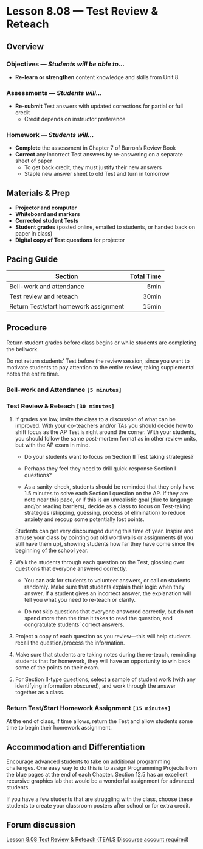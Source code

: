 Lesson 8.08 — Test Review & Reteach
====================================================================================================

Overview
--------
### Objectives — _Students will be able to…_
- **Re-learn or strengthen** content knowledge and skills from Unit 8.

### Assessments — _Students will…_
- **Re-submit** Test answers with updated corrections for partial or full credit
  - Credit depends on instructor preference

### Homework — _Students will…_

- **Complete** the assessment in Chapter 7 of Barron’s Review Book
- **Correct** any incorrect Test answers by re-answering on a separate sheet of paper
  - To get back credit, they must justify their new answers
  - Staple new answer sheet to old Test and turn in tomorrow

Materials & Prep
----------------
- **Projector and computer**
- **Whiteboard and** **markers**
- **Corrected student Tests**
- **Student grades** (posted online, emailed to students, or handed back on paper in class)
- **Digital copy of Test questions** for projector

Pacing Guide
------------
| Section                                  | Total Time |
|------------------------------------------|-----------:|
| Bell-work and attendance                 |       5min |
| Test review and reteach                  |      30min |
| Return Test/start homework assignment |      15min |

Procedure
---------
Return student grades before class begins or while students are completing the bellwork.

Do not return students’ Test before the review session, since you want to motivate students to
pay attention to the entire review, taking supplemental notes the entire time.

### Bell-work and Attendance `[5 minutes]`

### Test Review & Reteach `[30 minutes]`

1. If grades are low, invite the class to a discussion of what can be improved. With your
   co-teachers and/or TAs you should decide how to shift focus as the AP Test is right around the
   corner. With your students, you should follow the same post-mortem format as in other review
   units, but with the AP exam in mind.

   - Do your students want to focus on Section II Test taking strategies?

   - Perhaps they feel they need to drill quick-response Section I questions?

   - As a sanity-check, students should be reminded that they only have 1.5 minutes to solve each
     Section I question on the AP. If they are note near this pace, or if this is an unrealistic
     goal (due to language and/or reading barriers), decide as a class to focus on Test-taking
     strategies (skipping, guessing, process of elimination) to reduce anxiety and recoup some
     potentially lost points.

   Students can get very discouraged during this time of year. Inspire and amuse your class by
   pointing out old word walls or assignments (if you still have them up), showing students how far
   they have come since the beginning of the school year.

2. Walk the students through each question on the Test, glossing over questions that everyone
   answered correctly.

   - You can ask for students to volunteer answers, or call on students randomly. Make sure that
     students explain their logic when they answer. If a student gives an incorrect answer, the
     explanation will tell you what you need to re-teach or clarify.

   - Do not skip questions that everyone answered correctly, but do not spend more than the time it
     takes to read the question, and congratulate students’ correct answers.

3. Project a copy of each question as you review—this will help students recall the question/process
   the information.

4. Make sure that students are taking notes during the re-teach, reminding students that for
   homework, they will have an opportunity to win back some of the points on their exam.

5. For Section II-type questions, select a sample of student work (with any identifying information
   obscured), and work through the answer together as a class.

### Return Test/Start Homework Assignment `[15 minutes]`
At the end of class, if time allows, return the Test and allow students some time to begin their
homework assignment.


Accommodation and Differentiation
---------------------------------
Encourage advanced students to take on additional programming challenges. One easy way to do this is
to assign Programming Projects from the blue pages at the end of each Chapter. Section 12.5 has an
excellent recursive graphics lab that would be a wonderful assignment for advanced students.

If you have a few students that are struggling with the class, choose these students to create your
classroom posters after school or for extra credit.


Forum discussion
----------------
[Lesson 8.08 Test Review & Reteach (TEALS Discourse account required)](http://forums.tealsk12.org/c/unit-8/8-08-Test-review-reteach)
